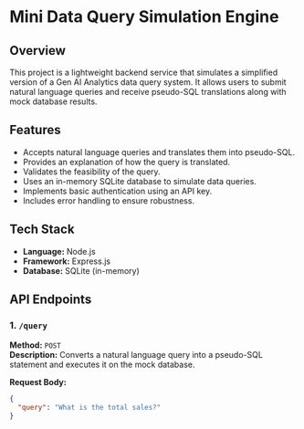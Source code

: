 # Mini Data Query Simulation Engine

## Overview
This project is a lightweight backend service that simulates a simplified version of a Gen AI Analytics data query system. It allows users to submit natural language queries and receive pseudo-SQL translations along with mock database results.

## Features
- Accepts natural language queries and translates them into pseudo-SQL.
- Provides an explanation of how the query is translated.
- Validates the feasibility of the query.
- Uses an in-memory SQLite database to simulate data queries.
- Implements basic authentication using an API key.
- Includes error handling to ensure robustness.

## Tech Stack
- **Language:** Node.js
- **Framework:** Express.js
- **Database:** SQLite (in-memory)

## API Endpoints

### 1. `/query`
**Method:** `POST`  
**Description:** Converts a natural language query into a pseudo-SQL statement and executes it on the mock database.

**Request Body:**
```json
{
  "query": "What is the total sales?"
}





 
